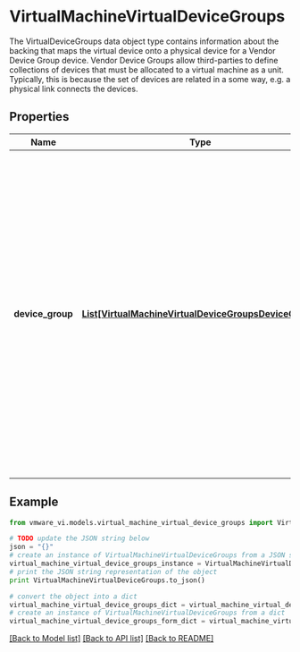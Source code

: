 # VirtualMachineVirtualDeviceGroups

The VirtualDeviceGroups data object type contains information about the backing that maps the virtual device onto a physical device for a Vendor Device Group device.  Vendor Device Groups allow third-parties to define collections of devices that must be allocated to a virtual machine as a unit. Typically, this is because the set of devices are related in a some way, e.g. a physical link connects the devices. 

## Properties
Name | Type | Description | Notes
------------ | ------------- | ------------- | -------------
**device_group** | [**List[VirtualMachineVirtualDeviceGroupsDeviceGroup]**](VirtualMachineVirtualDeviceGroupsDeviceGroup.md) | Information about device groups used by this VM.  When adding a group, all devices that form the group must be added in the same request. When removing group, also all devices participating in the group must be removed. Modifying existing device group membership is not allowed.  | [optional] 

## Example

```python
from vmware_vi.models.virtual_machine_virtual_device_groups import VirtualMachineVirtualDeviceGroups

# TODO update the JSON string below
json = "{}"
# create an instance of VirtualMachineVirtualDeviceGroups from a JSON string
virtual_machine_virtual_device_groups_instance = VirtualMachineVirtualDeviceGroups.from_json(json)
# print the JSON string representation of the object
print VirtualMachineVirtualDeviceGroups.to_json()

# convert the object into a dict
virtual_machine_virtual_device_groups_dict = virtual_machine_virtual_device_groups_instance.to_dict()
# create an instance of VirtualMachineVirtualDeviceGroups from a dict
virtual_machine_virtual_device_groups_form_dict = virtual_machine_virtual_device_groups.from_dict(virtual_machine_virtual_device_groups_dict)
```
[[Back to Model list]](../README.md#documentation-for-models) [[Back to API list]](../README.md#documentation-for-api-endpoints) [[Back to README]](../README.md)



